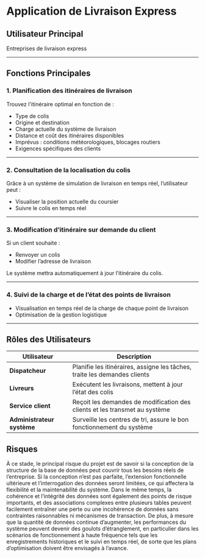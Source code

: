 # Application de Livraison Express

## Utilisateur Principal
Entreprises de livraison express

---

## Fonctions Principales

### 1. Planification des itinéraires de livraison
Trouvez l'itinéraire optimal en fonction de :
- Type de colis
- Origine et destination
- Charge actuelle du système de livraison
- Distance et coût des itinéraires disponibles
- Imprévus : conditions météorologiques, blocages routiers
- Exigences spécifiques des clients

---

### 2. Consultation de la localisation du colis
Grâce à un système de simulation de livraison en temps réel, l’utilisateur peut :
- Visualiser la position actuelle du coursier
- Suivre le colis en temps réel

---

### 3. Modification d’itinéraire sur demande du client
Si un client souhaite :
- Renvoyer un colis
- Modifier l’adresse de livraison

Le système mettra automatiquement à jour l’itinéraire du colis.

---

### 4. Suivi de la charge et de l’état des points de livraison
- Visualisation en temps réel de la charge de chaque point de livraison
- Optimisation de la gestion logistique

---

## Rôles des Utilisateurs

| Utilisateur                   | Description                                                                 |
|------------------------------|-----------------------------------------------------------------------------|
| **Dispatcheur**              | Planifie les itinéraires, assigne les tâches, traite les demandes clients  |
| **Livreurs**                 | Exécutent les livraisons, mettent à jour l’état des colis                   |
| **Service client**           | Reçoit les demandes de modification des clients et les transmet au système |
| **Administrateur système**   | Surveille les centres de tri, assure le bon fonctionnement du système      |

## Risques
À ce stade, le principal risque du projet est de savoir si la conception de la structure de la base de données peut couvrir tous les besoins réels de l’entreprise. Si la conception n’est pas parfaite, l’extension fonctionnelle ultérieure et l’interrogation des données seront limitées, ce qui affectera la flexibilité et la maintenabilité du système. Dans le même temps, la cohérence et l’intégrité des données sont également des points de risque importants, et des associations complexes entre plusieurs tables peuvent facilement entraîner une perte ou une incohérence de données sans contraintes raisonnables ni mécanismes de transaction. De plus, à mesure que la quantité de données continue d’augmenter, les performances du système peuvent devenir des goulots d’étranglement, en particulier dans les scénarios de fonctionnement à haute fréquence tels que les enregistrements historiques et le suivi en temps réel, de sorte que les plans d’optimisation doivent être envisagés à l’avance.

